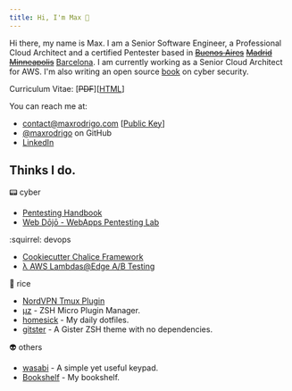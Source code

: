 ```yaml
---
title: Hi, I'm Max 👋
---
```


Hi there, my name is Max. I am a Senior Software Engineer, a Professional Cloud Architect and a certified Pentester based in ~~[Buenos Aires]( https://www.google.com.ar/maps/place/Buenos+Aires/ )~~  ~~[Madrid]( https://www.google.com.ar/maps/place/Madrid/ )~~  ~~[Minneapolis]( https://www.google.com.ar/maps/place/Minneapolis/ )~~ [Barcelona]( https://www.google.com.ar/maps/place/Barcelona/ ).
I am currently working as a Senior Cloud Architect for AWS. I'm also writing an open source [book](https://0xffsec.com/handbook) on cyber security.

Curriculum Vitae: [~~PDF~~][[HTML](cv.html)]

You can reach me at:
- [contact@maxrodrigo.com]( mailto:contact@maxrodrigo.com ) [[Public Key](/maxrodrigo-pubkey.gpg)]
- [@maxrodrigo]( https://github.com/maxrodrigo/ ) on GitHub
- [LinkedIn]( https://www.linkedin.com/in/maxrodrigo/ )

## Thinks I do.

:pager: cyber

- [Pentesting Handbook](https://0xffsec.com/handbook)
- [Web Dōjō - WebApps Pentesting Lab](https://github.com/0xffsec/webdojo)

:squirrel: devops

- [Cookiecutter Chalice Framework](https://github.com/maxrodrigo/cookiecutter-chalice)
- [λ AWS Lambdas@Edge A/B Testing](https://github.com/maxrodrigo/ab-testing-lambdas)

:rice: rice

- [NordVPN Tmux Plugin](https://github.com/maxrodrigo/tmux-nordvpn)
- [μz](https://github.com/maxrodrigo/uz) - ZSH Micro Plugin Manager.
- [homesick](https://github.com/maxrodrigo/homesick) - My daily dotfiles.
- [gitster](https://github.com/maxrodrigo/gitster) -  A Gister ZSH theme with no dependencies.

:alien: others

- [wasabi](https://github.com/maxrodrigo/wasabi) - A simple yet useful keypad.
- [Bookshelf](bookshelf) - My bookshelf.
